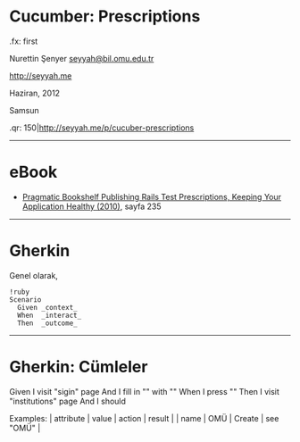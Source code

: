 # Cucumber: Prescriptions

.fx: first

Nurettin Şenyer <seyyah@bil.omu.edu.tr>

http://seyyah.me

Haziran, 2012

Samsun

.qr: 150|http://seyyah.me/p/cucuber-prescriptions

---

# eBook

- [Pragmatic Bookshelf Publishing Rails Test Prescriptions, Keeping Your
Application Healthy (2010)](#), sayfa 235

---

# Gherkin

Genel olarak,

	!ruby
	Scenario
	  Given _context_
	  When  _interact_
	  Then  _outcome_

---

# Gherkin: Cümleler

Given I visit "sigin" page
And I fill in "<attribute>" with "<value>"
When I press "<action>"
Then I visit "institutions" page
And I should <result>

Examples:
  | attribute | value | action | result    |
  | name      | OMÜ   | Create | see "OMÜ" |

